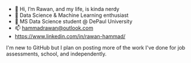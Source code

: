 - 👋 Hi, I’m Rawan, and my life, is kinda nerdy
- 👀 Data Science & Machine Learning enthusiast
- 🌱 MS Data Science student @ DePaul University
- 📫 hammadrawan@outlook.com
- https://www.linkedin.com/in/rawan-hammad/

I'm new to GitHub but I plan on posting more of the work I've done for job assessments, school, and independently. 
